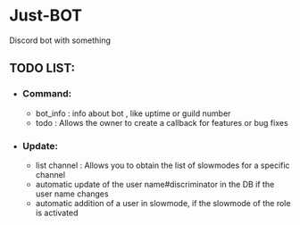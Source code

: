 # Just-BOT
 Discord bot with something


## TODO LIST:

* ### Command:
    - bot_info : info about bot , like uptime or guild number
    - todo : Allows the owner to create a callback for features or bug fixes 

* ### Update:
    - list channel : Allows you to obtain the list of slowmodes for a specific channel
    - automatic update of the user name#discriminator in the DB if the user name changes
    - automatic addition of a user in slowmode, if the slowmode of the role is activated
